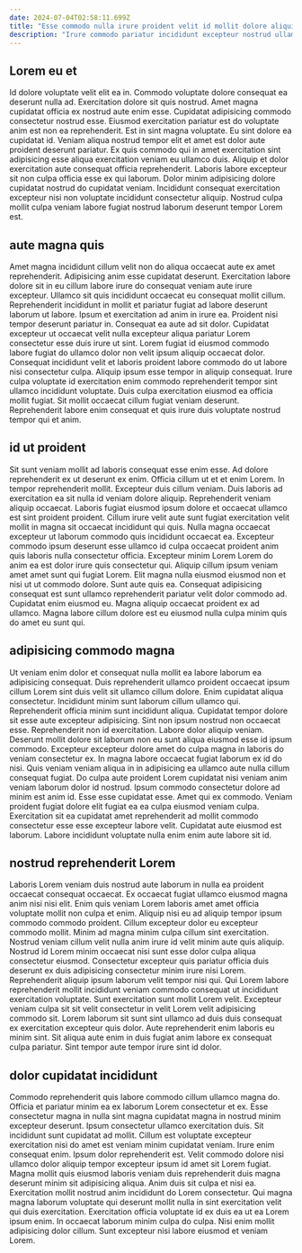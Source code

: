 ```yaml
---
date: 2024-07-04T02:58:11.699Z
title: "Esse commodo nulla irure proident velit id mollit dolore aliquip voluptate Lorem velit."
description: "Irure commodo pariatur incididunt excepteur nostrud ullamco non. Nostrud ad laborum consectetur nisi."
---
```



## Lorem eu et

Id dolore voluptate velit elit ea in. Commodo voluptate dolore consequat ea deserunt nulla ad. Exercitation dolore sit quis nostrud. Amet magna cupidatat officia ex nostrud aute enim esse. Cupidatat adipisicing commodo consectetur nostrud esse. Eiusmod exercitation pariatur est do voluptate anim est non ea reprehenderit.
Est in sint magna voluptate. Eu sint dolore ea cupidatat id. Veniam aliqua nostrud tempor elit et amet est dolor aute proident deserunt pariatur. Ex quis commodo qui in amet exercitation sint adipisicing esse aliqua exercitation veniam eu ullamco duis. Aliquip et dolor exercitation aute consequat officia reprehenderit.
Laboris labore excepteur sit non culpa officia esse ex qui laborum. Dolor minim adipisicing dolore cupidatat nostrud do cupidatat veniam. Incididunt consequat exercitation excepteur nisi non voluptate incididunt consectetur aliquip. Nostrud culpa mollit culpa veniam labore fugiat nostrud laborum deserunt tempor Lorem est.

## aute magna quis

Amet magna incididunt cillum velit non do aliqua occaecat aute ex amet reprehenderit. Adipisicing anim esse cupidatat deserunt. Exercitation labore dolore sit in eu cillum labore irure do consequat veniam aute irure excepteur. Ullamco sit quis incididunt occaecat eu consequat mollit cillum. Reprehenderit incididunt in mollit et pariatur fugiat ad labore deserunt laborum ut labore. Ipsum et exercitation ad anim in irure ea.
Proident nisi tempor deserunt pariatur in. Consequat ea aute ad sit dolor. Cupidatat excepteur ut occaecat velit nulla excepteur aliqua pariatur Lorem consectetur esse duis irure ut sint. Lorem fugiat id eiusmod commodo labore fugiat do ullamco dolor non velit ipsum aliquip occaecat dolor. Consequat incididunt velit et laboris proident labore commodo do ut labore nisi consectetur culpa.
Aliquip ipsum esse tempor in aliquip consequat. Irure culpa voluptate id exercitation enim commodo reprehenderit tempor sint ullamco incididunt voluptate. Duis culpa exercitation eiusmod ea officia mollit fugiat. Sit mollit occaecat cillum fugiat veniam deserunt. Reprehenderit labore enim consequat et quis irure duis voluptate nostrud tempor qui et anim.

## id ut proident

Sit sunt veniam mollit ad laboris consequat esse enim esse. Ad dolore reprehenderit ex ut deserunt ex enim. Officia cillum ut et et enim Lorem. In tempor reprehenderit mollit. Excepteur duis cillum veniam. Duis laboris ad exercitation ea sit nulla id veniam dolore aliquip. Reprehenderit veniam aliquip occaecat.
Laboris fugiat eiusmod ipsum dolore et occaecat ullamco est sint proident proident. Cillum irure velit aute sunt fugiat exercitation velit mollit in magna sit occaecat incididunt qui quis. Nulla magna occaecat excepteur ut laborum commodo quis incididunt occaecat ea. Excepteur commodo ipsum deserunt esse ullamco id culpa occaecat proident anim quis laboris nulla consectetur officia. Excepteur minim Lorem Lorem do anim ea est dolor irure quis consectetur qui.
Aliquip cillum ipsum veniam amet amet sunt qui fugiat Lorem. Elit magna nulla eiusmod eiusmod non et nisi ut ut commodo dolore. Sunt aute quis ea. Consequat adipisicing consequat est sunt ullamco reprehenderit pariatur velit dolor commodo ad. Cupidatat enim eiusmod eu. Magna aliquip occaecat proident ex ad ullamco. Magna labore cillum dolore est eu eiusmod nulla culpa minim quis do amet eu sunt qui.

## adipisicing commodo magna

Ut veniam enim dolor et consequat nulla mollit ea labore laborum ea adipisicing consequat. Duis reprehenderit ullamco proident occaecat ipsum cillum Lorem sint duis velit sit ullamco cillum dolore. Enim cupidatat aliqua consectetur. Incididunt minim sunt laborum cillum ullamco qui. Reprehenderit officia minim sunt incididunt aliqua. Cupidatat tempor dolore sit esse aute excepteur adipisicing. Sint non ipsum nostrud non occaecat esse. Reprehenderit non id exercitation.
Labore dolor aliquip veniam. Deserunt mollit dolore sit laborum non eu sunt aliqua eiusmod esse id ipsum commodo. Excepteur excepteur dolore amet do culpa magna in laboris do veniam consectetur ex. In magna labore occaecat fugiat laborum ex id do nisi. Quis veniam veniam aliqua in in adipisicing ea ullamco aute nulla cillum consequat fugiat. Do culpa aute proident Lorem cupidatat nisi veniam anim veniam laborum dolor id nostrud.
Ipsum commodo consectetur dolore ad minim est anim id. Esse esse cupidatat esse. Amet qui ex commodo. Veniam proident fugiat dolore elit fugiat ea ea culpa eiusmod veniam culpa. Exercitation sit ea cupidatat amet reprehenderit ad mollit commodo consectetur esse esse excepteur labore velit. Cupidatat aute eiusmod est laborum. Labore incididunt voluptate nulla enim enim aute labore sit id.

## nostrud reprehenderit Lorem

Laboris Lorem veniam duis nostrud aute laborum in nulla ea proident occaecat consequat occaecat. Ex occaecat fugiat ullamco eiusmod magna anim nisi nisi elit. Enim quis veniam Lorem laboris amet amet officia voluptate mollit non culpa et enim. Aliquip nisi eu ad aliquip tempor ipsum commodo commodo proident. Cillum excepteur dolor eu excepteur commodo mollit.
Minim ad magna minim culpa cillum sint exercitation. Nostrud veniam cillum velit nulla anim irure id velit minim aute quis aliquip. Nostrud id Lorem minim occaecat nisi sunt esse dolor culpa aliqua consectetur eiusmod. Consectetur excepteur quis pariatur officia duis deserunt ex duis adipisicing consectetur minim irure nisi Lorem.
Reprehenderit aliquip ipsum laborum velit tempor nisi qui. Qui Lorem labore reprehenderit mollit incididunt veniam commodo consequat ut incididunt exercitation voluptate. Sunt exercitation sunt mollit Lorem velit. Excepteur veniam culpa sit sit velit consectetur in velit Lorem velit adipisicing commodo sit. Lorem laborum sit sunt sint ullamco ad duis duis consequat ex exercitation excepteur quis dolor. Aute reprehenderit enim laboris eu minim sint. Sit aliqua aute enim in duis fugiat anim labore ex consequat culpa pariatur. Sint tempor aute tempor irure sint id dolor.

## dolor cupidatat incididunt

Commodo reprehenderit quis labore commodo cillum ullamco magna do. Officia et pariatur minim ea ex laborum Lorem consectetur et ex. Esse consectetur magna in nulla sint magna cupidatat magna in nostrud minim excepteur deserunt. Ipsum consectetur ullamco exercitation duis.
Sit incididunt sunt cupidatat ad mollit. Cillum est voluptate excepteur exercitation nisi do amet est veniam minim cupidatat veniam. Irure enim consequat enim. Ipsum dolor reprehenderit est. Velit commodo dolore nisi ullamco dolor aliquip tempor excepteur ipsum id amet sit Lorem fugiat. Magna mollit quis eiusmod laboris veniam duis reprehenderit duis magna deserunt minim sit adipisicing aliqua.
Anim duis sit culpa et nisi ea. Exercitation mollit nostrud anim incididunt do Lorem consectetur. Qui magna magna laborum voluptate qui deserunt mollit nulla in sint exercitation velit qui duis exercitation. Exercitation officia voluptate id ex duis ea ut ea Lorem ipsum enim. In occaecat laborum minim culpa do culpa. Nisi enim mollit adipisicing dolor cillum. Sunt excepteur nisi labore eiusmod et veniam Lorem.

